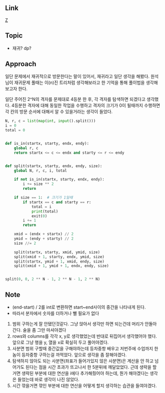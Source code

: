 ## Link
[Z](https://www.acmicpc.net/problem/1074)

## Topic
- 재귀? dp?

## Approach
일단 문제에서 재귀적으로 방문한다는 말이 있어서, 재귀라고 일단 생각을 해봤다.
원석님이 재귀문제 풀때는 이(n)진 트리처럼 생각해보라고 한 기억을 통해 풀이법을 생각해보고자 한다.

일단 주어진 2^N의 격자를 문제대로 4등분 한 후, 각 격자를 탐색하면 되겠다고 생각했다.
4등분한 격자에 대해 동일한 작업을 수행하고 격자의 크기가 0이 될때까지 수행하면
각 칸의 방문 순서에 대해서 알 수 있을거라는 생각이 들었다.

```python
N, r, c = list(map(int, input().split()))
i = 0
total = 0


def is_in(startx, starty, endx, endy):
    global r, c
    return startx <= c <= endx and starty <= r <= endy


def split(startx, starty, endx, endy, size):
    global N, r, c, i, total

    if not is_in(startx, starty, endx, endy):
        i += size ** 2
        return

    if size == 1:  # 크기가 1일때
        if startx == c and starty == r:
            total = i
            print(total)
            exit(0)
        i += 1
        return

    xmid = (endx + startx) // 2
    ymid = (endy + starty) // 2
    size //= 2

    split(startx, starty, xmid, ymid, size)
    split(xmid + 1, starty, endx, ymid, size)
    split(startx, ymid + 1, xmid, endy, size)
    split(xmid + 1, ymid + 1, endx, endy, size)


split(0, 0, 2 ** N - 1, 2 ** N - 1, 2 ** N)
```

## Note

* (end-start) / 2를 int로 변환하면 start~end사이의 중간을 나타내게 된다.
* 따라서 분자에서 숫자를 더하거나 뺄 필요가 없다


1. 범위 구하는게 잘 안됐던것같다. 그냥 앉아서 생각만 하면 되는건데 머리가 안돌아간다. 술을 좀 그만 마셔야겠다
2. rows와 columns를 각각 x, y로 생각했었는데 반대로 뒤집어서 생각했어야 했다. 앞으로 그냥 행을 y, 열을 x로 확실히 두고 풀어야겠다.
3. 사분면 범위 구할때 중간값을 구해야하는데 등차중항 배우고 저번주에 수업까지 한놈이 등차중항 구하는걸 까먹었다. 앞으로 생각을 좀 잘해야겠다.
4. 탐색하지 않아도 되는 사분면(좌표가 들어가있지 않은 사분면)은 계산을 안 하고 넘어가도 된다는 점을 시간 초과가 뜨고나서 한 5분뒤에 깨달았었다. 근데 
생략을 할거면 생략된 부분에 대한 연산을 i에다 추가해줬어야 하는데, 뭔가 해야겠다는 생각은 들었는데 바로 생각이 나진 않았다.
5. 시간 깎을거면 깎인 부분에 대한 연산을 어떻게 할지 생각하는 습관을 들여야겠다.